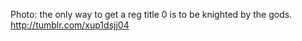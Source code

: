 Photo: the only way to get a reg title 0 is to be knighted by the gods. http://tumblr.com/xup1dsjj04